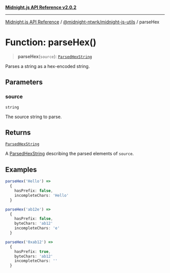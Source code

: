 [**Midnight.js API Reference v2.0.2**](../../../README.md)

***

[Midnight.js API Reference](../../../packages.md) / [@midnight-ntwrk/midnight-js-utils](../README.md) / parseHex

# Function: parseHex()

> **parseHex**(`source`): [`ParsedHexString`](../type-aliases/ParsedHexString.md)

Parses a string as a hex-encoded string.

## Parameters

### source

`string`

The source string to parse.

## Returns

[`ParsedHexString`](../type-aliases/ParsedHexString.md)

A [ParsedHexString](../type-aliases/ParsedHexString.md) describing the parsed elements of `source`.

## Examples

```ts
parseHex('Hello') =>
  {
    hasPrefix: false,
    incompleteChars: 'Hello'
  }
```

```ts
parseHex('ab12e') =>
  {
    hasPrefix: false,
    byteChars: 'ab12'
    incompleteChars: 'e'
  }
```

```ts
parseHex('0xab12') =>
  {
    hasPrefix: true,
    byteChars: 'ab12'
    incompleteChars: ''
  }
```
